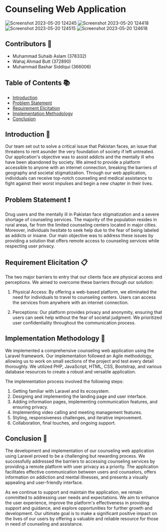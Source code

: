 # Counseling Web Application
![Screenshot 2023-05-20 124245](https://github.com/BasharSiddiqui/Drug-Counseling/assets/105674805/cbcb9aef-652f-4b86-9894-a4f4fa4937bf)
![Screenshot 2023-05-20 124418](https://github.com/BasharSiddiqui/Drug-Counseling/assets/105674805/abb7f323-0d47-404e-b510-586ebf315656)
![Screenshot 2023-05-20 124515](https://github.com/BasharSiddiqui/Drug-Counseling/assets/105674805/c19b1ba9-3b64-4bd5-bffe-51a9ea1415f5)
![Screenshot 2023-05-20 124618](https://github.com/BasharSiddiqui/Drug-Counseling/assets/105674805/827b5f1a-85f5-4082-97cc-15f355efe1b0)

## Contributors  👥 

- Muhammad Suhaib Aslam (378332)
- Wahaj Ahmad Butt (372890)
- Muhammad Bashar Siddiqui (366006)

## Table of Contents  📚

- [Introduction](#introduction)
- [Problem Statement](#problem-statement)
- [Requirement Elicitation](#requirement-elicitation)
- [Implementation Methodology](#implementation-methodology)
- [Conclusion](#conclusion)

## Introduction 🌟

Our team set out to solve a critical issue that Pakistan faces, an issue that threatens to rent asunder the very foundation of society if left untreated. Our application's objective was to assist addicts and the mentally ill who have been abandoned by society. We aimed to provide a platform accessible to anyone with an internet connection, breaking the barriers of geography and societal stigmatization. Through our web application, individuals can receive top-notch counseling and medical assistance to fight against their worst impulses and begin a new chapter in their lives.

## Problem Statement ❗️

Drug users and the mentally ill in Pakistan face stigmatization and a severe shortage of counseling services. The majority of the population resides in rural areas, far from the limited counseling centers located in major cities. Moreover, individuals hesitate to seek help due to the fear of being labeled as addicts or insane. Our main objective was to address these issues by providing a solution that offers remote access to counseling services while respecting user privacy.

## Requirement Elicitation 📋

The two major barriers to entry that our clients face are physical access and perceptions. We aimed to overcome these barriers through our solution:

1. Physical Access: By offering a web-based platform, we eliminated the need for individuals to travel to counseling centers. Users can access the services from anywhere with an internet connection.

2. Perceptions: Our platform provides privacy and anonymity, ensuring that users can seek help without the fear of societal judgment. We prioritized user confidentiality throughout the communication process.

## Implementation Methodology 🚀

We implemented a comprehensive counseling web application using the Laravel framework. Our implementation followed an Agile methodology, allowing us to work on small sections of the project and test every detail thoroughly. We utilized PHP, JavaScript, HTML, CSS, Bootstrap, and various database resources to create a robust and versatile application.

The implementation process involved the following steps:

1. Getting familiar with Laravel and its ecosystem.
2. Designing and implementing the landing page and user interface.
3. Adding information pages, implementing communication features, and ensuring privacy.
4. Implementing video calling and meeting management features.
5. Styling, responsiveness challenges, and iterative improvement.
6. Collaboration, final touches, and ongoing support.

## Conclusion 🎉

The development and implementation of our counseling web application using Laravel proved to be a challenging but rewarding process. We successfully addressed the barriers to accessing counseling services by providing a remote platform with user privacy as a priority. The application facilitates effective communication between users and counselors, offers information on addiction and mental illnesses, and presents a visually appealing and user-friendly interface.

As we continue to support and maintain the application, we remain committed to addressing user needs and expectations. We aim to enhance the user experience, improve the platform's effectiveness in providing support and guidance, and explore opportunities for further growth and development. Our ultimate goal is to make a significant positive impact on the lives of our users by offering a valuable and reliable resource for those in need of counseling and assistance.
